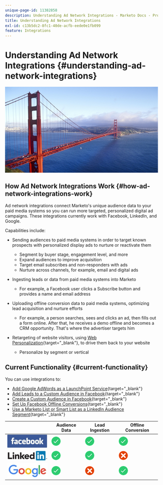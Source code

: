 ```yaml
---
unique-page-id: 11382858
description: Understanding Ad Network Integrations - Marketo Docs - Product Documentation
title: Understanding Ad Network Integrations
exl-id: c13b5dc2-8fc1-40de-acfb-eede0e1fb099
feature: Integrations
---
```

# Understanding Ad Network Integrations {#understanding-ad-network-integrations}

![](assets/hith-golden-gate-144833144-e.jpeg)

## How Ad Network Integrations Work {#how-ad-network-integrations-work}

Ad network integrations connect Marketo's unique audience data to your paid media systems so you can run more targeted, personalized digital ad campaigns. These integrations currently work with Facebook, LinkedIn, and Google.

Capabilities include:

* Sending audiences to paid media systems in order to target known prospects with personalized display ads to nurture or reactivate them

    * Segment by buyer stage, engagement level, and more
    * Expand audiences to improve acquisition
    * Target email subscribes and non-responders with ads
    * Nurture across channels, for example, email and digital ads

* Ingesting leads or data from paid media systems into Marketo

    * For example, a Facebook user clicks a Subscribe button and provides a name and email address

* Uploading offline conversion data to paid media systems, optimizing lead acquisition and nurture efforts

    * For example, a person searches, sees and clicks an ad, then fills out a form online. After that, he receives a demo offline and becomes a CRM opportunity. That's where the advertiser targets him

* Retargeting of website visitors, using [Web Personalization](/help/marketo/product-docs/web-personalization/understanding-web-personalization/web-personalization-overview.md){target="_blank"}, to drive them back to your website

    * Personalize by segment or vertical

## Current Functionality {#current-functionality}

You can use integrations to:

* [Add Google AdWords as a LaunchPoint Service](/help/marketo/product-docs/administration/additional-integrations/add-google-adwords-as-a-launchpoint-service.md){target="_blank"}
* [Add Leads to a Custom Audience in Facebook](/help/marketo/product-docs/demand-generation/facebook/add-leads-to-a-custom-audience-in-facebook.md){target="_blank"}
* [Create a Custom Audience in Facebook](/help/marketo/product-docs/demand-generation/facebook/create-a-custom-audience-in-facebook.md){target="_blank"}
* [Set Up Facebook Offline Conversions](/help/marketo/product-docs/demand-generation/facebook/set-up-facebook-offline-conversions.md){target="_blank"}
* [Use a Marketo List or Smart List as a LinkedIn Audience Segment](/help/marketo/product-docs/demand-generation/social/social-functions/use-a-marketo-list-or-smart-list-as-a-linkedin-audience-segment.md){target="_blank"}

|   |Audience Data |Lead Ingestion |Offline Conversion |
|---|---|---|---|
| ![--](assets/facebook-logo-2-150.jpg)| ![--](assets/checkmark-flat-25.png)| ![--](assets/checkmark-flat-25.png)| ![--](assets/checkmark-flat-25-1.png)|
| ![--](assets/linkedin-logo-150.jpg)| ![--](assets/checkmark-flat-25.png)| ![--](assets/checkmark-flat-25.png)| ![--](assets/x-mark-3-256-25.png)|
| ![--](assets/google-logo-150.jpg)| ![--](assets/checkmark-flat-25.png)| ![--](assets/x-mark-3-256-25.png)| ![--](assets/checkmark-flat-25.png)|
